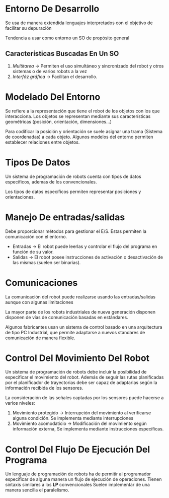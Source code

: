 # Entorno De Desarrollo
Se usa de manera extendida lenguajes interpretados con el objetivo de facilitar su depuración

Tendencia a usar como entorno un SO de propósito general

## Características Buscadas En Un SO
1. *Multitarea* $\rightarrow$ Permiten el uso simultáneo y sincronizado del robot y otros sistemas o de varios robots a la vez
2. *Interfáz gráfica* $\rightarrow$ Facilitan el desarrollo.

# Modelado Del Entorno
Se refiere a la representación que tiene el robot de los objetos con los que interacciona. Los objetos se representan mediante sus características geométricas (posición, orientación, dimensiones...)

Para codificar la posición y orientación se suele asignar una trama (Sistema de coordenadas) a cada objeto.
Algunos modelos del entorno permiten establecer relaciones entre objetos.

# Tipos De Datos
Un sistema de programación de robots cuenta con tipos de datos específicos, ademas de los convencionales.

Los tipos de datos específicos permiten representar posiciones y orientaciones.

# Manejo De entradas/salidas

Debe proporcionar métodos para gestionar el E/S. Estas permiten la comunicación con el entorno.

- Entradas $\rightarrow$ El robot puede leerlas y controlar el flujo del programa en función de su valor.
- Salidas $\rightarrow$ El robot posee instrucciones de activación o desactivación de las mismas (suelen ser binarias).

# Comunicaciones
La comunicación del robot puede realizarse usando las entradas/salidas aunque con algunas limitaciones

La mayor parte de los robots industriales de nueva generación disponen disponen de vías de comunicación basadas en estándares.

Algunos fabricantes usan un sistema de control basado en una arquitectura de tipo PC Industrial, que permite adaptarse a nuevos standares de comunicación de manera flexible.

# Control Del Movimiento Del Robot
Un sistema de programación de robots debe incluir la posibilidad de especificar el movimiento del robot. Además de seguir las rutas planificadas por el planificador de trayectorias debe ser capaz de adaptarlas según la información recibida de los sensores.

La consideración de las señales captadas por los sensores puede hacerse a varios niveles:
1. Movimiento protegido $\rightarrow$ Interrupción del movimiento al verificarse alguna condición. Se implementa mediante interrupciones
2. Movimiento acomodaticio $\rightarrow$ Modificación del movimiento según información externa, Se implementa mediante instrucciones específicas.


# Control Del Flujo De Ejecución Del Programa

Un lenguaje de programación de robots ha de permitir al programador especificar de alguna manera un flujo de ejecución de operaciones.
Tienen sintaxis similares a los **LP** convencionales
Suelen implementar de una manera sencilla el paralelismo.